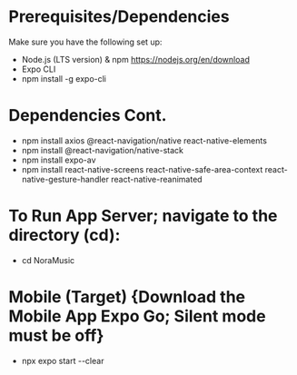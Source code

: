 # Prerequisites/Dependencies
Make sure you have the following set up:
+ Node.js (LTS version) & npm https://nodejs.org/en/download
+ Expo CLI
+ npm install -g expo-cli
# Dependencies Cont.
- npm install axios @react-navigation/native react-native-elements
- npm install @react-navigation/native-stack
- npm install expo-av
- npm install react-native-screens react-native-safe-area-context react-native-gesture-handler react-native-reanimated

# To Run App Server; navigate to the directory (cd):
- cd NoraMusic
# Mobile (Target) {Download the Mobile App Expo Go; Silent mode must be off}
- npx expo start --clear
